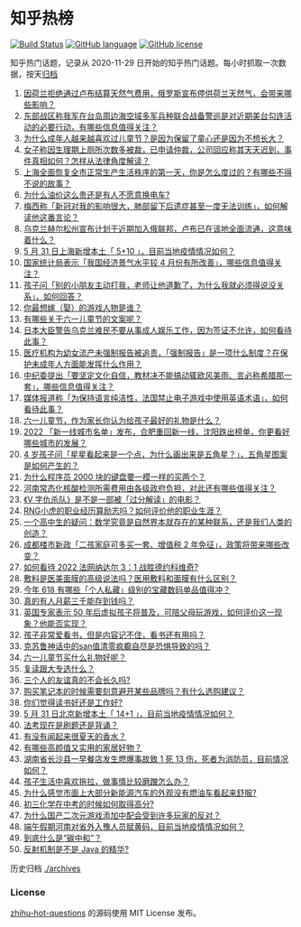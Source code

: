 # 知乎热榜
[![Build Status](https://github.com/ToWeLong/zhihu-hot-questions/workflows/CI/badge.svg)](https://github.com/ToWeLong/zhihu-hot-questions/actions)
[![GitHub language](https://img.shields.io/badge/language-golang-orange.svg)](https://golang.org/)
[![GitHub license](https://img.shields.io/github/license/ToWeLong/zhihu-hot-questions)](https://github.com/ToWeLong/zhihu-hot-questions/blob/main/LICENSE)

知乎热门话题，记录从 2020-11-29 日开始的知乎热门话题。每小时抓取一次数据，按天[归档](./archives)

<!-- BEGIN -->

1. [因荷兰拒绝通过卢布结算天然气费用，俄罗斯宣布停供荷兰天然气，会带来哪些影响？](https://www.zhihu.com/question/535392590)
1. [东部战区称我军在台岛周边海空域多军兵种联合战备警巡是对近期美台勾连活动的必要行动，有哪些信息值得关注？](https://www.zhihu.com/question/535554412)
1. [为什么成年人越来越喜欢过儿童节？是因为保留了童心还是因为不想长大？](https://www.zhihu.com/question/462552077)
1. [女子称因生理期上厕所次数多被裁，已申请仲裁，公司回应称其天天迟到，事件真相如何？怎样从法律角度解读？](https://www.zhihu.com/question/535460322)
1. [上海全面恢复全市正常生产生活秩序的第一天，你是怎么度过的？有哪些不得不说的故事？](https://www.zhihu.com/question/535549507)
1. [为什么油价这么贵还是有人不愿意换电车?](https://www.zhihu.com/question/525553049)
1. [梅西称「新冠对我的影响很大，肺部留下后遗症甚至一度无法训练」，如何解读他这番言论？](https://www.zhihu.com/question/535426826)
1. [乌克兰赫尔松州宣布计划于近期加入俄联邦，卢布已在该地全面流通，这意味着什么？](https://www.zhihu.com/question/535553421)
1. [5 月 31 日上海新增本土「 5+10 」，目前当地疫情情况如何？](https://www.zhihu.com/question/535549904)
1. [国家统计局表示「我国经济景气水平较 4 月份有所改善」，哪些信息值得关注？](https://www.zhihu.com/question/535390947)
1. [孩子问「别的小朋友主动打我，老师让他道歉了，为什么我就必须得说没关系」，如何回答？](https://www.zhihu.com/question/534678898)
1. [你最想嫁（娶）的游戏人物是谁？](https://www.zhihu.com/question/394777330)
1. [有哪些关于六一儿童节的文案呢？](https://www.zhihu.com/question/532368958)
1. [日本大臣警告乌克兰难民不要从事成人娱乐工作，因为签证不允许，如何看待此事？](https://www.zhihu.com/question/535414742)
1. [医疗机构为幼女流产未强制报告被追责，「强制报告」是一项什么制度？在保护未成年人方面能发挥什么作用？](https://www.zhihu.com/question/534834108)
1. [中纪委提出「要坚定文化自信，教材决不能搞动辄欧风美雨、言必称希腊那一套」，哪些信息值得关注？](https://www.zhihu.com/question/535562165)
1. [媒体报道称「为保持语言纯洁性，法国禁止电子游戏中使用英语术语」，如何看待此事？](https://www.zhihu.com/question/535476045)
1. [六一儿童节，作为家长你认为给孩子最好的礼物是什么？](https://www.zhihu.com/question/534796122)
1. [2022 「新一线城市名单」发布，合肥重回新一线，沈阳跌出榜单，你更看好哪些城市的发展？](https://www.zhihu.com/question/535552322)
1. [4 岁孩子问「星星看起来是一个点，为什么画出来是五角星？」，五角星图案是如何产生的？](https://www.zhihu.com/question/532786870)
1. [为什么程序员 2000 块的键盘要一模一样的买两个？](https://www.zhihu.com/question/535165958)
1. [河南常态化核酸检测所需费用由各级政府负担，对此还有哪些值得关注？](https://www.zhihu.com/question/534982227)
1. [《V 字仇杀队》是不是一部被「过分解读」的电影？](https://www.zhihu.com/question/27403690)
1. [RNG小虎的职业经历算励志吗？如何评价他的职业生涯？](https://www.zhihu.com/question/535420815)
1. [一个高中生的疑问：数学究竟是自然界本就存在的某种联系，还是我们人类的创造？](https://www.zhihu.com/question/530184935)
1. [成都楼市新政「二孩家庭可多买一套、增值税 2 年免征」，政策将带来哪些改变？](https://www.zhihu.com/question/535490833)
1. [如何看待 2022 法网纳达尔 3：1 战胜德约科维奇?](https://www.zhihu.com/question/535549192)
1. [敷料是医美面膜的高级说法吗？医用敷料和面膜有什么区别？](https://www.zhihu.com/question/535267676)
1. [今年 618 有哪些「个人私藏」级别的宝藏数码单品值得冲？](https://www.zhihu.com/question/535408376)
1. [真的有人月薪三千能存到钱吗？](https://www.zhihu.com/question/535319675)
1. [英国专家表示 50 年后虚拟孩子将普及，可陪父母玩游戏，如何评价这一现象？他能否实现？](https://www.zhihu.com/question/535576567)
1. [孩子非常爱看书，但是内容记不住，看书还有用吗？](https://www.zhihu.com/question/535434907)
1. [克苏鲁神话中的san值清零疯癫自尽是恐惧导致的吗？](https://www.zhihu.com/question/526902829)
1. [六一儿童节买什么礼物好呢？](https://www.zhihu.com/question/19676405)
1. [复读跟大专选什么？](https://www.zhihu.com/question/535468427)
1. [三个人的友谊真的不会长久吗?](https://www.zhihu.com/question/535429993)
1. [购买笔记本的时候需要刻意避开某些品牌吗？有什么选购建议？](https://www.zhihu.com/question/534064777)
1. [你们觉得读书好还是工作好?](https://www.zhihu.com/question/535416536)
1. [5 月 31 日北京新增本土「 14+1 」，目前当地疫情情况如何？](https://www.zhihu.com/question/535550091)
1. [法考现在是刷题还是背诵？](https://www.zhihu.com/question/478035814)
1. [有没有闻起来很夏天的香水？](https://www.zhihu.com/question/521663823)
1. [有哪些高颜值又实用的家居好物？](https://www.zhihu.com/question/438324134)
1. [湖南省长沙县一早餐店发生燃爆事故致 1 死 13 伤，死者为消防员，目前情况如何？](https://www.zhihu.com/question/535568026)
1. [孩子生活中喜欢拖拉，做事情比较磨蹭怎么办？](https://www.zhihu.com/question/535465873)
1. [为什么感觉市面上大部分新能源汽车的外观没有燃油车看起来舒服?](https://www.zhihu.com/question/534813544)
1. [初三化学在中考的时候如何取得高分?](https://www.zhihu.com/question/494051552)
1. [为什么国产二次元游戏添加中配会受到许多玩家的反对？](https://www.zhihu.com/question/532107908)
1. [端午假期河南对省外入豫人员赋黄码，目前当地疫情情况如何？](https://www.zhihu.com/question/535405381)
1. [到底什么是“碳中和”？](https://www.zhihu.com/question/454762614)
1. [反射机制是不是 Java 的精华?](https://www.zhihu.com/question/534659443)

<!-- END -->

历史归档 [./archives](./archives)


### License
[zhihu-hot-questions](https://github.com/towelong/zhihu-hot-questions) 的源码使用 MIT License 发布。